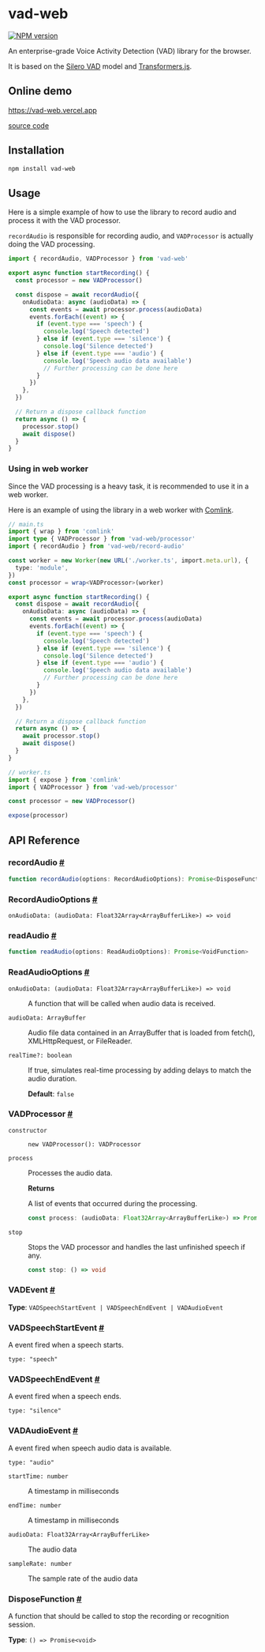 # vad-web

[![NPM version](https://img.shields.io/npm/v/vad-web?color=a1b858)](https://www.npmjs.com/package/vad-web)

An enterprise-grade Voice Activity Detection (VAD) library for the browser.

It is based on the [Silero VAD](https://github.com/snakers4/silero-vad) model and [Transformers.js](https://github.com/huggingface/transformers.js).

## Online demo

https://vad-web.vercel.app

[source code](https://github.com/ocavue/vad-web/tree/master/examples/with-vite)

## Installation

```bash
npm install vad-web
```

## Usage

Here is a simple example of how to use the library to record audio and process it with the VAD processor.

`recordAudio` is responsible for recording audio, and `VADProcessor` is actually doing the VAD processing.

```ts
import { recordAudio, VADProcessor } from 'vad-web'

export async function startRecording() {
  const processor = new VADProcessor()

  const dispose = await recordAudio({
    onAudioData: async (audioData) => {
      const events = await processor.process(audioData)
      events.forEach((event) => {
        if (event.type === 'speech') {
          console.log('Speech detected')
        } else if (event.type === 'silence') {
          console.log('Silence detected')
        } else if (event.type === 'audio') {
          console.log('Speech audio data available')
          // Further processing can be done here
        }
      })
    },
  })

  // Return a dispose callback function
  return async () => {
    processor.stop()
    await dispose()
  }
}
```

### Using in web worker

Since the VAD processing is a heavy task, it is recommended to use it in a web worker.

Here is an example of using the library in a web worker with [Comlink](https://github.com/GoogleChromeLabs/comlink).

```ts
// main.ts
import { wrap } from 'comlink'
import type { VADProcessor } from 'vad-web/processor'
import { recordAudio } from 'vad-web/record-audio'

const worker = new Worker(new URL('./worker.ts', import.meta.url), {
  type: 'module',
})
const processor = wrap<VADProcessor>(worker)

export async function startRecording() {
  const dispose = await recordAudio({
    onAudioData: async (audioData) => {
      const events = await processor.process(audioData)
      events.forEach((event) => {
        if (event.type === 'speech') {
          console.log('Speech detected')
        } else if (event.type === 'silence') {
          console.log('Silence detected')
        } else if (event.type === 'audio') {
          console.log('Speech audio data available')
          // Further processing can be done here
        }
      })
    },
  })

  // Return a dispose callback function
  return async () => {
    await processor.stop()
    await dispose()
  }
}
```

```ts
// worker.ts
import { expose } from 'comlink'
import { VADProcessor } from 'vad-web/processor'

const processor = new VADProcessor()

expose(processor)
```

## API Reference

### recordAudio <a id="record-audio" href="#record-audio">#</a>

```ts
function recordAudio(options: RecordAudioOptions): Promise<DisposeFunction>
```

### RecordAudioOptions <a id="record-audio-options" href="#record-audio-options">#</a>

<dl>

<dt>

`onAudioData: (audioData: Float32Array<ArrayBufferLike>) => void`

</dt>

<dd>

</dd>

</dl>

### readAudio <a id="read-audio" href="#read-audio">#</a>

```ts
function readAudio(options: ReadAudioOptions): Promise<VoidFunction>
```

### ReadAudioOptions <a id="read-audio-options" href="#read-audio-options">#</a>

<dl>

<dt>

`onAudioData: (audioData: Float32Array<ArrayBufferLike>) => void`

</dt>

<dd>

A function that will be called when audio data is received.

</dd>

<dt>

`audioData: ArrayBuffer`

</dt>

<dd>

Audio file data contained in an ArrayBuffer that is loaded from fetch(), XMLHttpRequest, or FileReader.

</dd>

<dt>

`realTime?: boolean`

</dt>

<dd>

If true, simulates real-time processing by adding delays to match the audio duration.

**Default**: `false`

</dd>

</dl>

### VADProcessor <a id="vad-processor" href="#vad-processor">#</a>

<dl>

<dt>

`constructor`

</dt>

<dd>

```
new VADProcessor(): VADProcessor
```

</dd>

<dt>

`process`

</dt>

<dd>

Processes the audio data.

**Returns**

A list of events that occurred during the processing.

```ts
const process: (audioData: Float32Array<ArrayBufferLike>) => Promise<VADEvent[]>
```

</dd>

<dt>

`stop`

</dt>

<dd>

Stops the VAD processor and handles the last unfinished speech if any.

```ts
const stop: () => void
```

</dd>

</dl>

### VADEvent <a id="vad-event" href="#vad-event">#</a>

**Type**: `VADSpeechStartEvent | VADSpeechEndEvent | VADAudioEvent`

### VADSpeechStartEvent <a id="vad-speech-start-event" href="#vad-speech-start-event">#</a>

A event fired when a speech starts.

<dl>

<dt>

`type: "speech"`

</dt>

<dd>

</dd>

</dl>

### VADSpeechEndEvent <a id="vad-speech-end-event" href="#vad-speech-end-event">#</a>

A event fired when a speech ends.

<dl>

<dt>

`type: "silence"`

</dt>

<dd>

</dd>

</dl>

### VADAudioEvent <a id="vad-audio-event" href="#vad-audio-event">#</a>

A event fired when speech audio data is available.

<dl>

<dt>

`type: "audio"`

</dt>

<dd>

</dd>

<dt>

`startTime: number`

</dt>

<dd>

A timestamp in milliseconds

</dd>

<dt>

`endTime: number`

</dt>

<dd>

A timestamp in milliseconds

</dd>

<dt>

`audioData: Float32Array<ArrayBufferLike>`

</dt>

<dd>

The audio data

</dd>

<dt>

`sampleRate: number`

</dt>

<dd>

The sample rate of the audio data

</dd>

</dl>

### DisposeFunction <a id="dispose-function" href="#dispose-function">#</a>

A function that should be called to stop the recording or recognition session.

**Type**: `() => Promise<void>`
